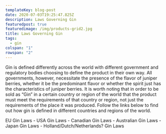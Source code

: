 ```yaml
---
templateKey: blog-post
date: 2020-07-03T19:25:47.825Z
description: Laws Governing Gin
featuredpost: true
featuredimage: /img/products-grid2.jpg
title: Laws Governing Gin
tags:
  - gin
colspan: "1"
rowspan: "2"
---
```

Gin is defined differently across the world with different government and regulatory bodies choosing to define the product in their own way. All governments, however, necessitate the presence of the flavor of juniper berries, whether it be the predominant flavor or whether the spirit just has the characteristics of juniper berries. It is worth noting that in order to be sold as “Gin” in a certain country or region of the world that the product must meet the requirements of that country or region, not just the requirements of the place it was produced. Follow the links below to find out how gin is defined in different countries and regions of the world.

EU Gin Laws - USA Gin Laws - Canadian Gin Laws - Australian Gin Laws - Japan Gin Laws - Holland/Dutch/Netherlands? Gin Laws
